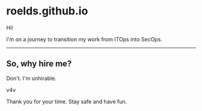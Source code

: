 # roelds.github.io

Hi!

I'm on a journey to transition my work from ITOps into SecOps.

---

So, why hire me?
--
Don't. I'm unhirable.

v4v

Thank you for your time. Stay safe and have fun.
